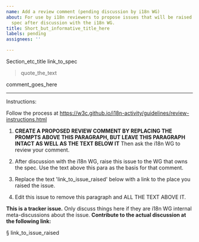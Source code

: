 ```yaml
---
name: Add a review comment (pending discussion by i18n WG)
about: For use by i18n reviewers to propose issues that will be raised against another
  spec after discussion with the i18n WG.
title: Short_but_informative_title_here
labels: pending
assignees: ''

---
```


Section_etc_title
link_to_spec

> quote_the_text

comment_goes_here

---
Instructions: 

Follow the process at https://w3c.github.io/i18n-activity/guidelines/review-instructions.html

1. **CREATE A PROPOSED REVIEW COMMENT BY REPLACING THE PROMPTS ABOVE THIS PARAGRAPH, BUT LEAVE THIS PARAGRAPH INTACT AS WELL AS THE TEXT BELOW IT** Then ask the i18n WG to review your comment.

2. After discussion with the i18n WG, raise this issue to the WG that owns the spec. Use the text above this para as the basis for that comment.

3. Replace the text 'link_to_issue_raised' below with a link to the place you raised the issue.

4.  Edit this issue to remove this paragraph and ALL THE TEXT ABOVE IT. 



**This is a tracker issue.** Only discuss things here if they are i18n WG internal meta-discussions about the issue. **Contribute to the actual discussion at the following link:**


§ link_to_issue_raised

